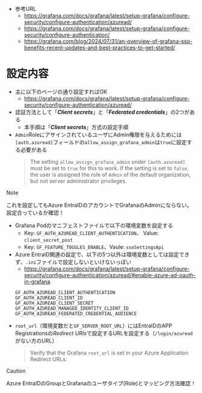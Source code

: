 - 参考URL
  - https://grafana.com/docs/grafana/latest/setup-grafana/configure-security/configure-authentication/azuread/
  - https://grafana.com/docs/grafana/latest/setup-grafana/configure-security/configure-authentication/
  - https://grafana.com/blog/2024/07/31/an-overview-of-grafana-sso-benefits-recent-updates-and-best-practices-to-get-started/

# 設定内容
- 主に以下のページの通り設定すればOK
  - https://grafana.com/docs/grafana/latest/setup-grafana/configure-security/configure-authentication/azuread/
- 認証方法として「__*Client secrets*__」と「__*Federated credentials*__」の2つがある
  - 本手順は「__*Client secrets*__」方式の設定手順
- `Admin`RoleにアサインされているユーザにAdmin権限を与えるためには`[auth.azuread]`フィールドの`allow_assign_grafana_admin`は`true`に設定する必要がある  
  > The setting `allow_assign_grafana_admin` under `[auth.azuread]` must be set to `true` for this to work. If the setting is set to `false`, the user is assigned the role of `Admin` of the default organization, but not server administrator privileges.
> [!NOTE]  
> これを設定してもAzure EntraIDのアカウントでGrafanaのAdminにならない。設定合っているか確認！

- Grafana Podのマニフェストファイルで以下の環境変数を設定する
  - Key: `GF_AUTH_AZUREAD_CLIENT_AUTHENTICATION`、 Value: `client_secret_post`
  - Key: `GF_FEATURE_TOGGLES_ENABLE`、Vaule: `ssoSettingsApi`
- Azure EntraID関連の設定で、以下の5つ以外は環境変数としては設定できず、`.ini`ファイルで設定しないといけないっぽい  
  - https://grafana.com/docs/grafana/latest/setup-grafana/configure-security/configure-authentication/azuread/#enable-azure-ad-oauth-in-grafana  
  ```
  GF_AUTH_AZUREAD_CLIENT_AUTHENTICATION
  GF_AUTH_AZUREAD_CLIENT_ID
  GF_AUTH_AZUREAD_CLIENT_SECRET
  GF_AUTH_AZUREAD_MANAGED_IDENTITY_CLIENT_ID
  GF_AUTH_AZUREAD_FEDERATED_CREDENTIAL_AUDIENCE
  ```
- `root_url`（環境変数だと`GF_SERVER_ROOT_URL`）にはEntraIDのAPP Registrationsの*Redirect URIs*で設定するURLを設定する（`/login/azuread`がない方のURL）  
  > Verify that the Grafana `root_url` is set in your Azure Application Redirect URLs.

> [!CAUTION]
> Azure EntraIDのGroupとGrafanaのユーザタイプ(Role)とマッピング方法確認！